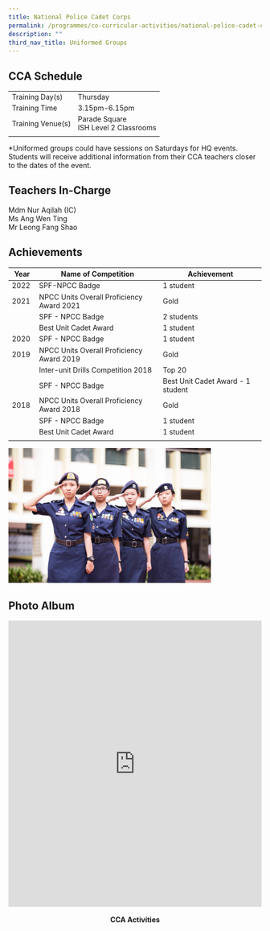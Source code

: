 ```yaml
---
title: National Police Cadet Corps
permalink: /programmes/co-curricular-activities/national-police-cadet-corps/
description: ""
third_nav_title: Uniformed Groups
---
```

CCA Schedule
------------

| | |
| --- | --- | 
| Training Day(s) | Thursday |   
| Training Time | 3.15pm-6.15pm | 
| Training Venue(s) | Parade Square  <br> ISH Level 2 Classrooms |   
| | |
  
\*Uniformed groups could have sessions on Saturdays for HQ events. Students will receive additional information from their CCA teachers closer to the dates of the event.

Teachers In-Charge
------------------

Mdm Nur Aqilah (IC)
<br>
Ms Ang Wen Ting
<br>
Mr Leong Fang Shao

  

Achievements
------------

| Year | Name of Competition | Achievement |
| --- | --- | --- |
| 2022  | SPF-NPCC Badge  | 1 student  |
| 2021  | NPCC Units Overall Proficiency Award 2021  | Gold  |
|   | SPF - NPCC Badge  | 2 students  |
|   | Best Unit Cadet Award  | 1 student  |
| 2020 | SPF - NPCC Badge | 1 student |
| 2019 | NPCC Units Overall Proficiency Award 2019 | Gold |
|   | Inter-unit Drills Competition 2018  | Top 20 |
|   | SPF - NPCC Badge | Best Unit Cadet Award - 1 student  |
| 2018 | NPCC Units Overall Proficiency Award 2018 | Gold  |
|   | SPF - NPCC Badge | 1 student  |
|   | Best Unit Cadet Award  | 1 student  |
| | | |

<img style="width:80%" src="/images/npcc2_d3IMh0.jpg"/>

Photo Album
-----------

<iframe src="https://docs.google.com/presentation/d/e/2PACX-1vSnTXwlixi14zq17X01LRxEc7UkuJiaIeaN8SFITfwVH3lvHnob7YOXiI-KdW5c0VomSRAbP-_ge8Kd/embed?start=false&loop=false&delayms=3000" frameborder="0" width="100%" height="569" allowfullscreen="true"></iframe>

<p align="center"><b>CCA Activities</b></p>